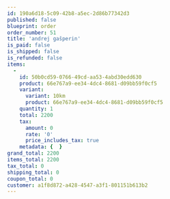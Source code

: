 ```yaml
---
id: 190a6d18-5c09-42b8-a5ec-2d86b77342d3
published: false
blueprint: order
order_number: 51
title: 'andrej gašperin'
is_paid: false
is_shipped: false
is_refunded: false
items:
  -
    id: 50b0cd59-0766-49cd-aa53-4abd30edd630
    product: 66e767a9-ee34-4dc4-8681-d09bb59f0cf5
    variant:
      variant: 10km
      product: 66e767a9-ee34-4dc4-8681-d09bb59f0cf5
    quantity: 1
    total: 2200
    tax:
      amount: 0
      rate: '0'
      price_includes_tax: true
    metadata: {  }
grand_total: 2200
items_total: 2200
tax_total: 0
shipping_total: 0
coupon_total: 0
customer: a1f8d872-a428-4547-a3f1-801151b613b2
---
```

